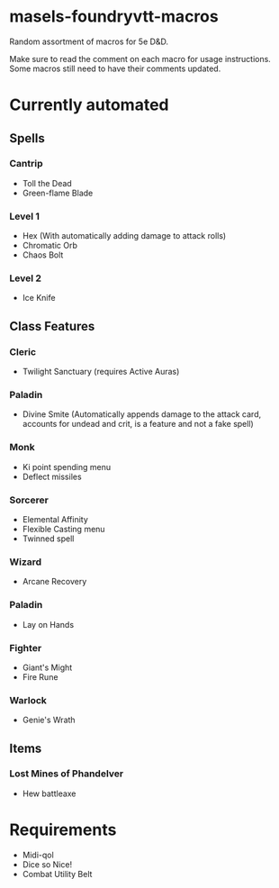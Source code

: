 # masels-foundryvtt-macros
Random assortment of macros for 5e D&D.

Make sure to read the comment on each macro for usage instructions. Some macros still need to have their comments updated.

# Currently automated

## Spells
### Cantrip
- Toll the  Dead
- Green-flame Blade
### Level 1
- Hex (With automatically adding damage to attack rolls)
- Chromatic Orb
- Chaos Bolt

### Level 2
- Ice Knife

## Class Features
### Cleric
- Twilight Sanctuary (requires Active Auras)
### Paladin
- Divine Smite (Automatically appends damage to the attack card, accounts for undead and crit, is a feature and not a fake spell)
### Monk
- Ki point spending menu
- Deflect missiles

### Sorcerer
- Elemental Affinity
- Flexible Casting menu
- Twinned spell
### Wizard
- Arcane Recovery

### Paladin
- Lay on Hands

### Fighter
- Giant's Might
- Fire Rune
### Warlock
- Genie's Wrath
## Items
### Lost Mines of Phandelver
- Hew battleaxe
# Requirements
- Midi-qol
- Dice so Nice!
- Combat Utility Belt
